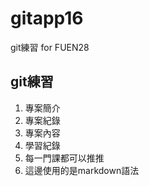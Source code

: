 # gitapp16
git練習 for FUEN28

## git練習
1. 專案簡介
2. 專案紀錄
3. 專案內容
4. 學習紀錄
5. 每一門課都可以推推
6. 這邊使用的是markdown語法
